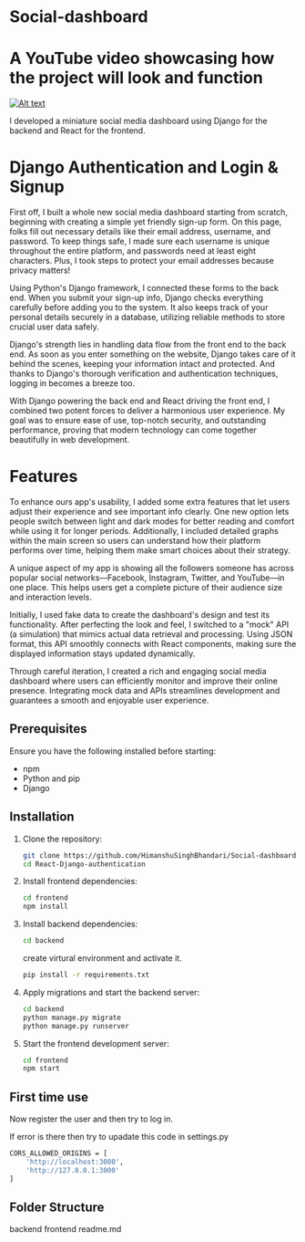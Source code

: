 # Social-dashboard
## 
# A YouTube video showcasing how the project will look and function
[![Alt text](https://img.youtube.com/vi/K65FV1x4hDM/0.jpg)](https://www.youtube.com/watch?v=K65FV1x4hDM)

I developed a miniature social media dashboard using Django for the backend and React for the frontend.

# Django Authentication and Login & Signup
First off, I built a whole new social media dashboard starting from scratch, beginning with creating a simple yet friendly sign-up form. On this page, folks fill out necessary details like their email address, username, and password. To keep things safe, I made sure each username is unique throughout the entire platform, and passwords need at least eight characters. Plus, I took steps to protect your email addresses because privacy matters!

Using Python's Django framework, I connected these forms to the back end. When you submit your sign-up info, Django checks everything carefully before adding you to the system. It also keeps track of your personal details securely in a database, utilizing reliable methods to store crucial user data safely.

Django's strength lies in handling data flow from the front end to the back end. As soon as you enter something on the website, Django takes care of it behind the scenes, keeping your information intact and protected. And thanks to Django's thorough verification and authentication techniques, logging in becomes a breeze too.

With Django powering the back end and React driving the front end, I combined two potent forces to deliver a harmonious user experience. My goal was to ensure ease of use, top-notch security, and outstanding performance, proving that modern technology can come together beautifully in web development.

## 
# Features
To enhance ours app's usability, I added some extra features that let users adjust their experience and see important info clearly. One new option lets people switch between light and dark modes for better reading and comfort while using it for longer periods. Additionally, I included detailed graphs within the main screen so users can understand how their platform performs over time, helping them make smart choices about their strategy.

A unique aspect of my app is showing all the followers someone has across popular social networks—Facebook, Instagram, Twitter, and YouTube—in one place. This helps users get a complete picture of their audience size and interaction levels.

Initially, I used fake data to create the dashboard's design and test its functionality. After perfecting the look and feel, I switched to a "mock" API (a simulation) that mimics actual data retrieval and processing. Using JSON format, this API smoothly connects with React components, making sure the displayed information stays updated dynamically.

Through careful iteration, I created a rich and engaging social media dashboard where users can efficiently monitor and improve their online presence. Integrating mock data and APIs streamlines development and guarantees a smooth and enjoyable user experience.

## Prerequisites

Ensure you have the following installed before starting:

-  npm
- Python and pip
- Django

## Installation

1. Clone the repository:

    ```bash
    git clone https://github.com/HimanshuSinghBhandari/Social-dashboard
    cd React-Django-authentication
    ```

2. Install frontend dependencies:

    ```bash
    cd frontend
    npm install
    ```

3. Install backend dependencies:

    ```bash
    cd backend
    ```
    create virtural environment and activate it.
    ```bash
    pip install -r requirements.txt
    ```

6. Apply migrations and start the backend server:

    ```bash
    cd backend
    python manage.py migrate
    python manage.py runserver
    ```

7. Start the frontend development server:

    ```bash
    cd frontend
    npm start
    ```

## First time use

Now register the user and then try to log in.

If error is there then try to upadate this code in settings.py
```bash
CORS_ALLOWED_ORIGINS = [
    'http://localhost:3000',
    'http://127.0.0.1:3000'
]
```
## Folder Structure

backend
frontend
readme.md

